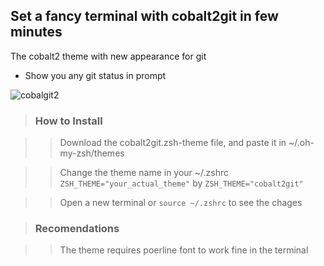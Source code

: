 ## Set a fancy terminal with cobalt2git in few minutes
The cobalt2 theme with new appearance for git

* Show you any git status in prompt

![cobalgit2](https://farm2.staticflickr.com/1561/25621384632_13f34a007d_b.jpg)


> ### How to Install

>> Download the cobalt2git.zsh-theme file, and paste  it in ~/.oh-my-zsh/themes

>> Change the theme name in your ~/.zshrc `ZSH_THEME="your_actual_theme"` by `ZSH_THEME="cobalt2git"`

>> Open a new terminal or `source ~/.zshrc` to see the chages

> ### Recomendations

>> The theme requires poerline font to work fine in the terminal
